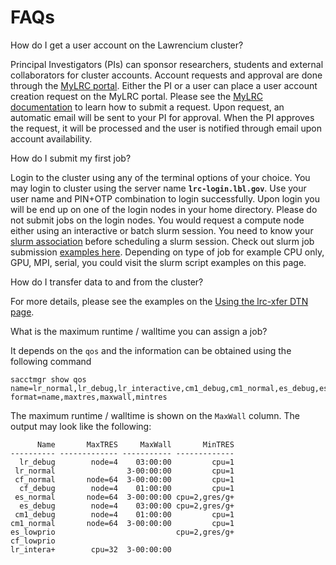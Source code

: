 # FAQs

How do I get a user account on the Lawrencium cluster?

Principal Investigators (PIs) can sponsor researchers, students and external collaborators for cluster accounts. Account requests and approval are done through the [MyLRC portal](https://mylrc.lbl.gov/). Either the PI or a user can place a user account creation request on the MyLRC portal. Please see the [MyLRC documentation](https://it.lbl.gov/service/scienceit/high-performance-computing/mylrc-lawrencium-account-management-system/) to learn how to submit a request. Upon request, an automatic email will be sent to your PI for approval. When the PI approves the request, it will be processed and the user is notified through email upon account availability.

How do I submit my first job?

Login to the cluster using any of the terminal options of your choice. You may login to cluster using the server name **`lrc-login.lbl.gov`**. Use your user name and PIN+OTP combination to login successfully. Upon login you will be end up on one of the login nodes in your home directory. Please do not submit jobs on the login nodes. You would request a compute node either using an interactive or batch slurm session. You need to know your [slurm association](../running/slurm-overview/#slurm-association) before scheduling a slurm session. Check out slurm job submission [examples here](../running/script-examples/). Depending on type of job for example CPU only, GPU, MPI, serial, you could visit the slurm script examples on this page.

How do I transfer data to and from the cluster?

For more details, please see the examples on the [Using the lrc-xfer DTN page](../data-transfer-node/).

What is the maximum runtime / walltime you can assign a job?

It depends on the `qos` and the information can be obtained using the following command

```
sacctmgr show qos name=lr_normal,lr_debug,lr_interactive,cm1_debug,cm1_normal,es_debug,es_normal,cf_debug,cf_normal,es_lowprio,cf_lowprio format=name,maxtres,maxwall,mintres

```

The maximum runtime / walltime is shown on the `MaxWall` column. The output may look like the following:

```
      Name       MaxTRES     MaxWall       MinTRES 
---------- ------------- ----------- ------------- 
  lr_debug        node=4    03:00:00         cpu=1 
 lr_normal                3-00:00:00         cpu=1 
 cf_normal       node=64  3-00:00:00         cpu=1 
  cf_debug        node=4    01:00:00         cpu=1 
 es_normal       node=64  3-00:00:00 cpu=2,gres/g+ 
  es_debug        node=4    03:00:00 cpu=2,gres/g+ 
 cm1_debug        node=4    01:00:00         cpu=1 
cm1_normal       node=64  3-00:00:00         cpu=1 
es_lowprio                           cpu=2,gres/g+ 
cf_lowprio                                         
lr_intera+        cpu=32  3-00:00:00               

```
